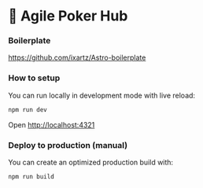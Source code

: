 # 🚀 Agile Poker Hub

### Boilerplate

https://github.com/ixartz/Astro-boilerplate

### How to setup

You can run locally in development mode with live reload:

``` bash
npm run dev
```

Open [http://localhost:4321](http://localhost:4321)

### Deploy to production (manual)

You can create an optimized production build with:

```shell
npm run build
```



